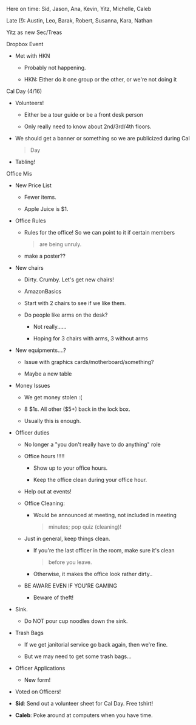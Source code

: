Here on time: Sid, Jason, Ana, Kevin, Yitz, Michelle, Caleb

Late (!): Austin, Leo, Barak, Robert, Susanna, Kara, Nathan

Yitz as new Sec/Treas

Dropbox Event

-   Met with HKN

    -   Probably not happening.

    -   HKN: Either do it one group or the other, or we're not doing it

Cal Day (4/16)

-   Volunteers!

    -   Either be a tour guide or be a front desk person

    -   Only really need to know about 2nd/3rd/4th floors.

-   We should get a banner or something so we are publicized during Cal
    > Day

-   Tabling!

Office Mis

-   New Price List

    -   Fewer items.

    -   Apple Juice is \$1.

-   Office Rules

    -   Rules for the office! So we can point to it if certain members
        > are being unruly.

    -   make a poster??

-   New chairs

    -   Dirty. Crumby. Let's get new chairs!

    -   AmazonBasics

    -   Start with 2 chairs to see if we like them.

    -   Do people like arms on the desk?

        -   Not really......

        -   Hoping for 3 chairs with arms, 3 without arms

-   New equipments....?

    -   Issue with graphics cards/motherboard/something?

    -   Maybe a new table

-   Money Issues

    -   We get money stolen :(

    -   8 \$1s. All other (\$5+) back in the lock box.

    -   Usually this is enough.

-   Officer duties

    -   No longer a "you don't really have to do anything" role

    -   Office hours !!!!!

        -   Show up to your office hours.

        -   Keep the office clean during your office hour.

    -   Help out at events!

    -   Office Cleaning:

        -   Would be announced at meeting, not included in meeting
            > minutes; pop quiz (cleaning)!

    -   Just in general, keep things clean.

        -   If you're the last officer in the room, make sure it's clean
            > before you leave.

        -   Otherwise, it makes the office look rather dirty..

    -   BE AWARE EVEN IF YOU'RE GAMING

        -   Beware of theft!

-   Sink.

    -   Do NOT pour cup noodles down the sink.

-   Trash Bags

    -   If we get janitorial service go back again, then we're fine.

    -   But we may need to get some trash bags...

-   Officer Applications

    -   New form!

<!-- -->

-   Voted on Officers!

<!-- -->

-   **Sid**: Send out a volunteer sheet for Cal Day. Free tshirt!

-   **Caleb**: Poke around at computers when you have time.
